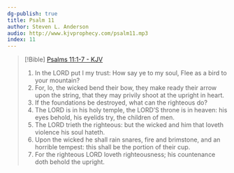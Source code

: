 ```yaml
---
dg-publish: true
title: Psalm 11
author: Steven L. Anderson
audio: http://www.kjvprophecy.com/psalm11.mp3
index: 11
---
```


> [!Bible] [Psalms 11:1-7 - KJV](https://bible-api.com/Psalm+11:1-7?translation=kjv)
> 1. In the LORD put I my trust: How say ye to my soul, Flee as
 a bird to your mountain?
> 2. For, lo, the wicked bend their bow, they make ready their arrow upon the string, that they may privily shoot at the upright in heart.
> 3. If the foundations be destroyed, what can the righteous do?
> 4. The LORD is in his holy temple, the LORD’S throne
is  in heaven: his eyes behold, his eyelids try, the children of men.
> 5. The LORD trieth the righteous: but the wicked and him that loveth violence his soul hateth.
> 6. Upon the wicked he shall rain snares, fire and brimstone, and an horrible tempest: this shall be the portion of their cup.
> 7. For the righteous LORD loveth righteousness; his countenance doth behold the upright.
